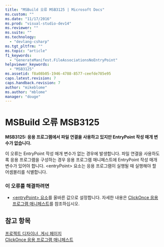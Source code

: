 ```yaml
---
title: "MSBuild 오류 MSB3125 | Microsoft Docs"
ms.custom: ""
ms.date: "11/17/2016"
ms.prod: "visual-studio-dev14"
ms.reviewer: ""
ms.suite: ""
ms.technology: 
  - "devlang-csharp"
ms.tgt_pltfrm: ""
ms.topic: "article"
f1_keywords: 
  - "GenerateManifest.FileAssociationsNoEntryPoint"
helpviewer_keywords: 
  - "MSB3125"
ms.assetid: f8a08b05-1946-4788-8577-ceefde785e95
caps.latest.revision: 7
caps.handback.revision: 7
author: "mikeblome"
ms.author: "mblome"
manager: "douge"
---
```

# MSBuild 오류 MSB3125
**MSB3125: 응용 프로그램에서 파일 연결을 사용하고 있지만 EntryPoint 작성 매개 변수가 없습니다.**  
  
 이 오류는 EntryPoint 작성 매개 변수가 없는 경우에 발생합니다.  파일 연결을 사용하도록 응용 프로그램을 구성하는 경우 응용 프로그램 매니페스트에 EntryPoint 작성 매개 변수가 있어야 합니다.  \<entryPoint\> 요소는 응용 프로그램이 실행될 때 실행해야 할 어셈블리를 식별합니다.  
  
### 이 오류를 해결하려면  
  
-   [\<entryPoint\> 요소](../Topic/%3CentryPoint%3E%20Element%20\(ClickOnce%20Application\).md)를 올바른 값으로 설정합니다.  자세한 내용은 [ClickOnce 응용 프로그램 매니페스트](../Topic/ClickOnce%20Application%20Manifest.md)를 참조하십시오.  
  
## 참고 항목  
 [프로젝트 디자이너, 게시 페이지](../Topic/Publish%20Page,%20Project%20Designer.md)   
 [ClickOnce 응용 프로그램 매니페스트](../Topic/ClickOnce%20Application%20Manifest.md)